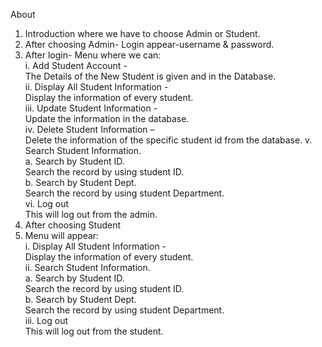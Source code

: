 About
1. Introduction where we have to choose Admin or Student.                                                                          
2. After choosing Admin- Login appear-username & password.                                           
3. After login- Menu where we can:                                                                       
    i. Add Student Account -                                                                
        The Details of the New Student is given and in the Database.                                                            
    ii. Display All Student Information -                                                               
        Display the information of every student.                                                          
    iii. Update Student Information -                                                                    
        Update the information in the database.                                                                   
    iv. Delete Student Information –                                                                  
        Delete the information of the specific student id from the database.
    v. Search Student Information.                                                            
        a. Search by Student ID.                                                        
            Search the record by using student ID.                                                        
        b. Search by Student Dept.                                                           
            Search the record by using student Department.                                                
    vi. Log out                                                                                   
        This will log out from the admin.                                                           
2. After choosing Student                                                                         
3. Menu will appear:                                                                      
    i. Display All Student Information -                                                   
        Display the information of every student.                                              
    ii. Search Student Information.                                                  
        a. Search by Student ID.                                                  
            Search the record by using student ID.                                     
        b. Search by Student Dept.                                                    
            Search the record by using student Department.                                              
    iii. Log out                                                              
            This will log out from the student.                                         

